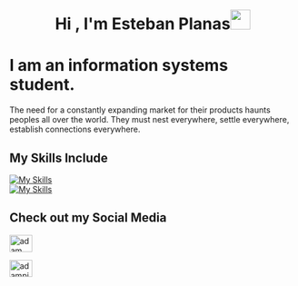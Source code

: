<h1 align="center"><b>Hi , I'm Esteban Planas</b><img src="https://media.giphy.com/media/hvRJCLFzcasrR4ia7z/giphy.gif" width="35"></h1>

<h1>I am an information systems student.</h1>

The need for a constantly expanding market for their products haunts peoples all over the world. They must nest everywhere, settle everywhere, establish connections everywhere.

## My Skills Include
[![My Skills](https://skillicons.dev/icons?i=html,css,js,ts,nodejs,react,express)](https://skillicons.dev)
<br>
[![My Skills](https://skillicons.dev/icons?i=git,redis,aws,docker,c,linux,bash)](https://skillicons.dev)

## Check out my Social Media

<a href="https://www.linkedin.com/in/esteban-planas-2104b22b2/" target="blank"><img align="center"
    src="https://raw.githubusercontent.com/rahuldkjain/github-profile-readme-generator/master/src/images/icons/Social/linked-in-alt.svg"
    alt="adam pithewan" height="30" width="40" /></a>
  
<a href="https://x.com/planas_esteban" target="blank"><img align="center"
    src="https://raw.githubusercontent.com/rahuldkjain/github-profile-readme-generator/master/src/images/icons/Social/twitter.svg"
    alt="adampithewan" height="30" width="40" /></a>

